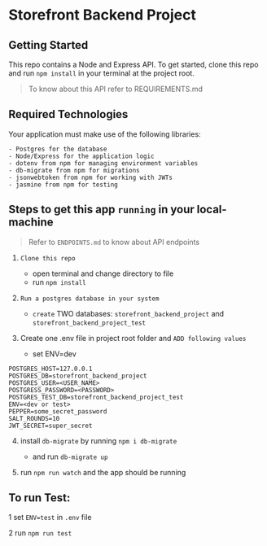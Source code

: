 # Storefront Backend Project

## Getting Started

This repo contains a Node and Express API. To get started, clone this repo and run `npm install` in your terminal at the project root.

> To know about this API refer to REQUIREMENTS.md

## Required Technologies

Your application must make use of the following libraries:

    - Postgres for the database
    - Node/Express for the application logic
    - dotenv from npm for managing environment variables
    - db-migrate from npm for migrations
    - jsonwebtoken from npm for working with JWTs
    - jasmine from npm for testing

## Steps to get this app `running` in your local-machine

> Refer to `ENDPOINTS.md` to know about API endpoints

1. `Clone this repo`

   - open terminal and change directory to file
   - run `npm install`

2. `Run a postgres database in your system`

   - `create` TWO databases: `storefront_backend_project` and `storefront_backend_project_test`

3. Create one .env file in project root folder and `ADD following values`

   - set ENV=dev

```
POSTGRES_HOST=127.0.0.1
POSTGRES_DB=storefront_backend_project
POSTGRES_USER=<USER_NAME>
POSTGRESS_PASSWORD=<PASSWORD>
POSTGRES_TEST_DB=storefront_backend_project_test
ENV=<dev or test>
PEPPER=some_secret_password
SALT_ROUNDS=10
JWT_SECRET=super_secret
```

4. install `db-migrate` by running `npm i db-migrate`

   - and run `db-migrate up`

5. run `npm run watch` and the app should be running

## To run Test:

1 set `ENV=test` in `.env` file

2 run `npm run test`
